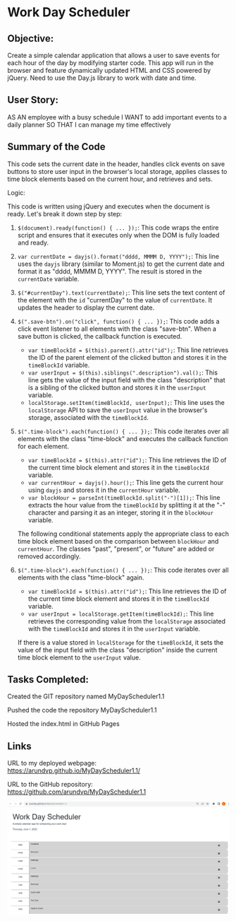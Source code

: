 # Work Day Scheduler

## Objective:

Create a simple calendar application that allows a user to save events for each hour of the day by modifying starter code. This app will run in the browser and feature dynamically updated HTML and CSS powered by jQuery.
Need to use the Day.js library to work with date and time.


## User Story: 

AS AN employee with a busy schedule
I WANT to add important events to a daily planner
SO THAT I can manage my time effectively


## Summary of the Code 

This code sets the current date in the header, handles click events on save buttons to store user input in the browser's local storage, applies classes to time block elements based on the current hour, and retrieves and sets.

Logic:

This code is written using jQuery and executes when the document is ready. Let's break it down step by step:

1. `$(document).ready(function() { ... });`: This code wraps the entire script and ensures that it executes only when the DOM is fully loaded and ready.

2. `var currentDate = dayjs().format("dddd, MMMM D, YYYY");`: This line uses the `dayjs` library (similar to Moment.js) to get the current date and format it as "dddd, MMMM D, YYYY". The result is stored in the `currentDate` variable.

3. `$("#currentDay").text(currentDate);`: This line sets the text content of the element with the `id` "currentDay" to the value of `currentDate`. It updates the header to display the current date.

4. `$(".save-btn").on("click", function() { ... });`: This code adds a click event listener to all elements with the class "save-btn". When a save button is clicked, the callback function is executed.

   - `var timeBlockId = $(this).parent().attr("id");`: This line retrieves the ID of the parent element of the clicked button and stores it in the `timeBlockId` variable.
   - `var userInput = $(this).siblings(".description").val();`: This line gets the value of the input field with the class "description" that is a sibling of the clicked button and stores it in the `userInput` variable.
   - `localStorage.setItem(timeBlockId, userInput);`: This line uses the `localStorage` API to save the `userInput` value in the browser's storage, associated with the `timeBlockId`.

5. `$(".time-block").each(function() { ... });`: This code iterates over all elements with the class "time-block" and executes the callback function for each element.

   - `var timeBlockId = $(this).attr("id");`: This line retrieves the ID of the current time block element and stores it in the `timeBlockId` variable.
   - `var currentHour = dayjs().hour();`: This line gets the current hour using `dayjs` and stores it in the `currentHour` variable.
   - `var blockHour = parseInt(timeBlockId.split("-")[1]);`: This line extracts the hour value from the `timeBlockId` by splitting it at the "-" character and parsing it as an integer, storing it in the `blockHour` variable.

   The following conditional statements apply the appropriate class to each time block element based on the comparison between `blockHour` and `currentHour`. The classes "past", "present", or "future" are added or removed accordingly.

6. `$(".time-block").each(function() { ... });`: This code iterates over all elements with the class "time-block" again.

   - `var timeBlockId = $(this).attr("id");`: This line retrieves the ID of the current time block element and stores it in the `timeBlockId` variable.
   - `var userInput = localStorage.getItem(timeBlockId);`: This line retrieves the corresponding value from the `localStorage` associated with the `timeBlockId` and stores it in the `userInput` variable.

   If there is a value stored in `localStorage` for the `timeBlockId`, it sets the value of the input field with the class "description" inside the current time block element to the `userInput` value.


## Tasks Completed: 

Created the GIT repository named MyDayScheduler1.1

Pushed the code the repository MyDayScheduler1.1

Hosted the index.html in GitHub Pages


## Links

URL to my deployed webpage: https://arundvp.github.io/MyDayScheduler1.1/

URL to the GitHub repository: https://github.com/arundvp/MyDayScheduler1.1

![Screenshot for the webpage](./assets/images/my-work-scheduler-app.png)

